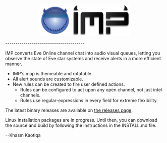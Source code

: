 <p align="center">
  <img align="middle" src="src/graphics/impicon.png" width="100" height="100">
  <img align="middle" src="src/graphics/Imp.png" height="100">
</p>
---------------------------------------

IMP converts Eve Online channel chat into audio visual queues, letting you observe the state of Eve star systems and receive alerts in a more efficient manner.  

* IMP's map is themeable and rotatable.
* All alert sounds are customizable.
* New rules can be created to fire user defined actions.
  * Rules can be configured to act upon any open channel, not just intel channels.
  * Rules use regular-expressions in every field for extreme flexibility.

The latest binary releases are available on [the releases page](https://github.com/3vi1/IMP/releases).

Linux installation packages are in progress.  Until then, you can download the source and build by following the instructions in the INSTALL.md file.

--Khasm Kaotiqa
